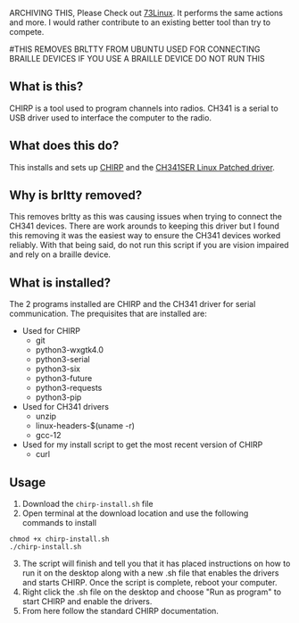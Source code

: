 ARCHIVING THIS, Please Check out [73Linux](https://github.com/km4ack/73Linux). It performs the same actions and more. I would rather contribute to an existing better tool than try to compete. 


#THIS REMOVES BRLTTY FROM UBUNTU USED FOR CONNECTING BRAILLE DEVICES IF YOU USE A BRAILLE DEVICE DO NOT RUN THIS

## What is this?
CHIRP is a tool used to program channels into radios. CH341 is a serial to USB driver used to interface the computer to the radio. 

## What does this do?
This installs and sets up [CHIRP](https://chirpmyradio.com/projects/chirp/wiki/Download) and the [CH341SER Linux Patched driver](https://github.com/juliagoda/CH341SER). 

## Why is brltty removed?
This removes brltty as this was causing issues when trying to connect the CH341 devices. There are work arounds to keeping this driver but I found this removing it was the easiest way to ensure the CH341 devices worked reliably. With that being said, do not run this script if you are vision impaired and rely on a braille device. 

## What is installed?
The 2 programs installed are CHIRP and the CH341 driver for serial communication. The prequisites that are installed are:
- Used for CHIRP
  - git
  - python3-wxgtk4.0
  - python3-serial
  - python3-six
  - python3-future
  - python3-requests
  - python3-pip
- Used for CH341 drivers
  - unzip
  - linux-headers-$(uname -r)
  - gcc-12
- Used for my install script to get the most recent version of CHIRP
  - curl

## Usage
1. Download the `chirp-install.sh` file
2. Open terminal at the download location and use the following commands to install
```
chmod +x chirp-install.sh
./chirp-install.sh
```
3. The script will finish and tell you that it has placed instructions on how to run it on the desktop along with a new .sh file that enables the drivers and starts CHIRP. Once the script is complete, reboot your computer.
4. Right click the .sh file on the desktop and choose "Run as program" to start CHIRP and enable the drivers.
5. From here follow the standard CHIRP documentation. 
